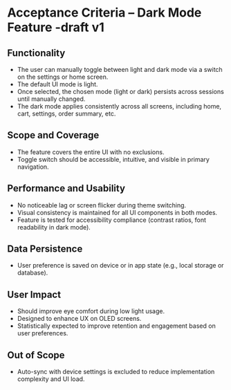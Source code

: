 # Acceptance Criteria – Dark Mode Feature -draft v1

## Functionality
- The user can manually toggle between light and dark mode via a switch on the settings or home screen.
- The default UI mode is light.
- Once selected, the chosen mode (light or dark) persists across sessions until manually changed.
- The dark mode applies consistently across all screens, including home, cart, settings, order summary, etc.

## Scope and Coverage
- The feature covers the entire UI with no exclusions.
- Toggle switch should be accessible, intuitive, and visible in primary navigation.

## Performance and Usability
- No noticeable lag or screen flicker during theme switching.
- Visual consistency is maintained for all UI components in both modes.
- Feature is tested for accessibility compliance (contrast ratios, font readability in dark mode).

## Data Persistence
- User preference is saved on device or in app state (e.g., local storage or database).

## User Impact
- Should improve eye comfort during low light usage.
- Designed to enhance UX on OLED screens.
- Statistically expected to improve retention and engagement based on user preferences.

## Out of Scope
- Auto-sync with device settings is excluded to reduce implementation complexity and UI load.
